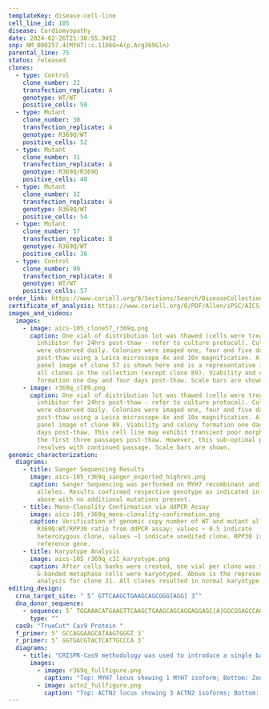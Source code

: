 ```yaml
---
templateKey: disease-cell-line
cell_line_id: 105
disease: Cardiomyopathy
date: 2024-02-26T21:30:55.945Z
snp: NM_000257.4(MYH7):c.1106G>A(p.Arg369Gln)
parental_line: 75
status: released
clones:
  - type: Control
    clone_number: 22
    transfection_replicate: A
    genotype: WT/WT
    positive_cells: 50
  - type: Mutant
    clone_number: 30
    transfection_replicate: A
    genotype: R369Q/WT
    positive_cells: 52
  - type: Mutant
    clone_number: 31
    transfection_replicate: A
    genotype: R369Q/R369Q
    positive_cells: 48
  - type: Mutant
    clone_number: 32
    transfection_replicate: A
    genotype: R369Q/WT
    positive_cells: 54
  - type: Mutant
    clone_number: 57
    transfection_replicate: B
    genotype: R369Q/WT
    positive_cells: 36
  - type: Control
    clone_number: 89
    transfection_replicate: B
    genotype: WT/WT
    positive_cells: 57
order_link: https://www.coriell.org/0/Sections/Search/DiseaseCollection_Detail.aspx?Ref=AICS-0105&Product=CiPSC&PgId=166
certificate_of_analysis: https://www.coriell.org/0/PDF/Allen/iPSC/AICS-0105_CofA.pdf
images_and_videos:
  images:
    - image: aics-105_clone57_r369q.png
      caption: One vial of distribution lot was thawed (cells were treated with ROCK
        inhibitor for 24hrs post-thaw - refer to culture protocol). Cultures
        were observed daily. Colonies were imaged one, four and five days
        post-thaw using a Leica microscope 4x and 10x magnification. A four
        panel image of clone 57 is shown here and is a representative image for
        all clones in the collection (except clone 89). Viability and colony
        formation one day and four days post-thaw. Scale bars are shown.
    - image: r369q_cl89.png
      caption: One vial of distribution lot was thawed (cells were treated with ROCK
        inhibitor for 24hrs post-thaw - refer to culture protocol). Cultures
        were observed daily. Colonies were imaged one, four and five days
        post-thaw using a Leica microscope 4x and 10x magnification. A four
        panel image of clone 89. Viability and colony formation one day and four
        days post-thaw. This cell line may exhibit transient poor morphology in
        the first three passages post-thaw. However, this sub-optimal phenotype
        resolves with continued passage. Scale bars are shown.
genomic_characterization:
  diagrams:
    - title: Sanger Sequencing Results
      image: aics-105_r369q_sanger_exported_highres.png
      caption: Sanger Sequencing was performed on MYH7 recombinant and wildtype
        alleles. Results confirmed respective genotype as indicated in table
        above with no additional mutations present. 
    - title: Mono-Clonality Confirmation via ddPCR Assay
      image: aics-105_r369q_mono-clonality-confirmation.png
      caption: Verification of genomic copy number of WT and mutant alleles.
        R369Q:WT/RPP30 ratio from ddPCR assay; values ~ 0.5 indicate
        heterozygous clone, values ~1 indicate unedited clone. RPP30 is known 2n
        reference gene. 
    - title: Karyotype Analysis
      image: aics-105_r369q_c31_karyotype.png
      caption: After cells banks were created, one vial per clone was thawed and 30
        G-banded metaphase cells were karyotyped. Above is the representative
        analysis for clone 31. All clones resulted in normal karyotype.
editing_design:
  crna_target_site: " 5’ GTTCAAGCTGAAGCAGCGGG[AGG] 3’"
  dna_donor_sequence:
    - sequence: 5’ TGGAAACATGAAGTTCAAGCTGAAGCAGCAGGAGGAGC[A]GGCGGAGCCAGACGGCACTG 3’
      type: ""
  cas9: "TrueCut™ Cas9 Protein "
  f_primer: 5’ GCCAGGAAGCATAAGTGGGT 3’
  r_primer: 5’ GGTGACGTACTCATTGCCCA 3’
  diagrams:
    - title: "CRISPR-Cas9 methodology was used to introduce a single base pair mutation to MYH7, and mEGFP at C-terminus of ACTN2 as shown below."
      images:
        - image: r369q_fullfigure.png
          caption: "Top: MYH7 locus showing 1 MYH7 isoform; Bottom: Zoom in on mutation site at isoform NM_000257.4(MYH7):c.1106G>A(p.Arg369Gln)"
        - image: actn2_fullfigure.png
          caption: "Top: ACTN2 locus showing 3 ACTN2 isoforms; Bottom: Zoom in on mEGFP insertion site at ACTN2 C-terminus"
---
```

